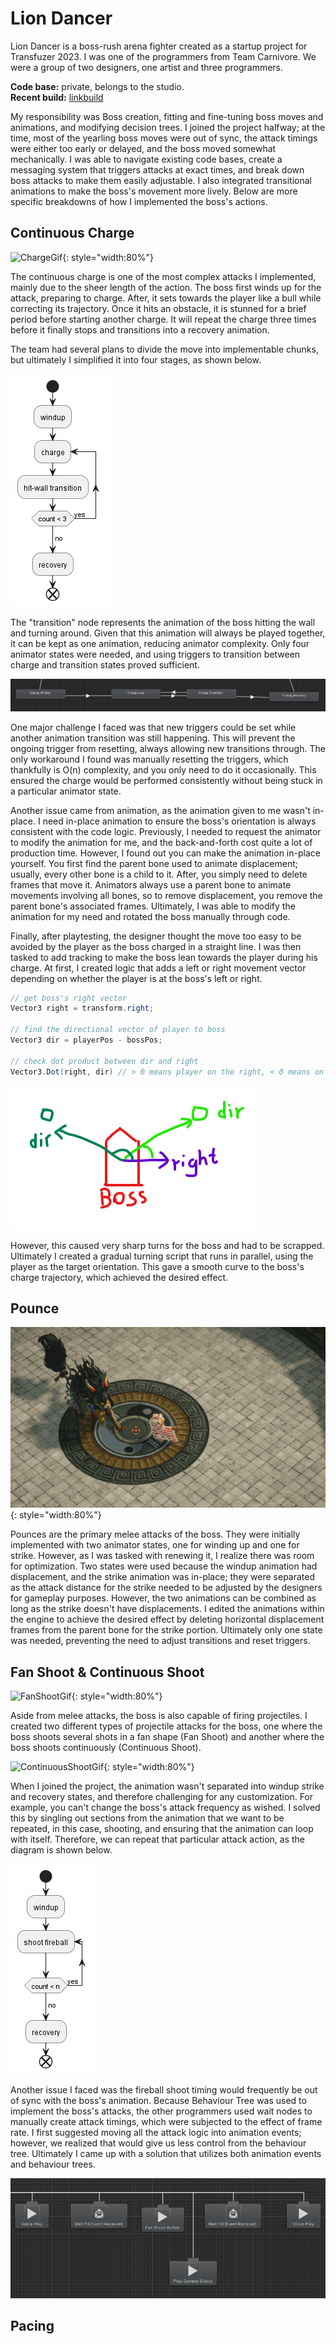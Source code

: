# Lion Dancer

Lion Dancer is a boss-rush arena fighter created as a startup project for Transfuzer 2023. I was one of the programmers from Team Carnivore. We were a group of two designers, one artist and three programmers. 

**Code base:** private, belongs to the studio.<br />
**Recent build:** [linkbuild](https://drive.google.com/file/d/1Siw_MZHfxmzT_oI7Gypt6daOoDTPeoxD/view?usp=sharing)

My responsibility was Boss creation, fitting and fine-tuning boss moves and animations, and modifying decision trees. I joined the project halfway; at the time, most of the yearling boss moves were out of sync, the attack timings were either too early or delayed, and the boss moved somewhat mechanically. I was able to navigate existing code bases, create a messaging system that triggers attacks at exact times, and break down boss attacks to make them easily adjustable. I also integrated transitional animations to make the boss's movement more lively. Below are more specific breakdowns of how I implemented the boss's actions.

## Continuous Charge

![ChargeGif](../img/liondancer/LionDancer_Charge.gif){: style="width:80%"}

The continuous charge is one of the most complex attacks I implemented, mainly due to the sheer length of the action. The boss first winds up for the attack, preparing to charge. After, it sets towards the player like a bull while correcting its trajectory. Once it hits an obstacle, it is stunned for a brief period before starting another charge. It will repeat the charge three times before it finally stops and transitions into a recovery animation.

The team had several plans to divide the move into implementable chunks, but ultimately I simplified it into four stages, as shown below. 

![ChargeActivityDiagram](../img/liondancer/Charge_ActivityDiagram.png)

The "transition" node represents the animation of the boss hitting the wall and turning around. Given that this animation will always be played together, it can be kept as one animation, reducing animator complexity. Only four animator states were needed, and using triggers to transition between charge and transition states proved sufficient. 

![ChargeAnimator](../img/liondancer/Charge_Animator.png)

One major challenge I faced was that new triggers could be set while another animation transition was still happening. This will prevent the ongoing trigger from resetting, always allowing new transitions through. The only workaround I found was manually resetting the triggers, which thankfully is O(n) complexity, and you only need to do it occasionally. This ensured the charge would be performed consistently without being stuck in a particular animator state. 

Another issue came from animation, as the animation given to me wasn't in-place. I need in-place animation to ensure the boss's orientation is always consistent with the code logic. Previously, I needed to request the animator to modify the animation for me, and the back-and-forth cost quite a lot of production time. However, I found out you can make the animation in-place yourself. You first find the parent bone used to animate displacement; usually, every other bone is a child to it. After, you simply need to delete frames that move it. Animators always use a parent bone to animate movements involving all bones, so to remove displacement, you remove the parent bone's associated frames. Ultimately, I was able to modify the animation for my need and rotated the boss manually through code. 

Finally, after playtesting, the designer thought the move too easy to be avoided by the player as the boss charged in a straight line. I was then tasked to add tracking to make the boss lean towards the player during his charge. At first, I created logic that adds a left or right movement vector depending on whether the player is at the boss's left or right. 

``` c# linenums="1"
// get boss's right vector
Vector3 right = transform.right;

// find the directional vector of player to boss
Vector3 dir = playerPos - bossPos;

// check dot product between dir and right
Vector3.Dot(right, dir) // > 0 means player on the right, < 0 means on the left.
```
![ChargePlayerPosChecker](../img/liondancer/Charge_PlayerPosChecker.png)

However, this caused very sharp turns for the boss and had to be scrapped. Ultimately I created a gradual turning script that runs in parallel, using the player as the target orientation. This gave a smooth curve to the boss's charge trajectory, which achieved the desired effect. 

## Pounce 

![FastPounceGif](../img/liondancer/LionDancer_FastPounce.gif){: style="width:80%"}

Pounces are the primary melee attacks of the boss. They were initially implemented with two animator states, one for winding up and one for strike. However, as I was tasked with renewing it, I realize there was room for optimization. Two states were used because the windup animation had displacement, and the strike animation was in-place; they were separated as the attack distance for the strike needed to be adjusted by the designers for gameplay purposes. However, the two animations can be combined as long as the strike doesn't have displacements. I edited the animations within the engine to achieve the desired effect by deleting horizontal displacement frames from the parent bone for the strike portion. Ultimately only one state was needed, preventing the need to adjust transitions and reset triggers. 

## Fan Shoot & Continuous Shoot

![FanShootGif](../img/liondancer/LionDancer_FanShoot.gif){: style="width:80%"}

Aside from melee attacks, the boss is also capable of firing projectiles. I created two different types of projectile attacks for the boss, one where the boss shoots several shots in a fan shape (Fan Shoot) and another where the boss shoots continuously (Continuous Shoot).

![ContinuousShootGif](../img/liondancer/LionDancer_ContinuousShoot.gif){: style="width:80%"}

When I joined the project, the animation wasn't separated into windup strike and recovery states, and therefore challenging for any customization. For example, you can't change the boss's attack frequency as wished. I solved this by singling out sections from the animation that we want to be repeated, in this case, shooting, and ensuring that the animation can loop with itself. Therefore, we can repeat that particular attack action, as the diagram is shown below. 

![ShootActivityDiagram](../img/liondancer/Shoot_ActivityDiagram.png)

Another issue I faced was the fireball shoot timing would frequently be out of sync with the boss's animation. Because Behaviour Tree was used to implement the boss's attacks, the other programmers used wait nodes to manually create attack timings, which were subjected to the effect of frame rate. I first suggested moving all the attack logic into animation events; however, we realized that would give us less control from the behaviour tree. Ultimately I came up with a solution that utilizes both animation events and behaviour trees. 

![ShootWaitTillEvent](../img/liondancer/Shoot_WaitTillEvent.png)

## Pacing

